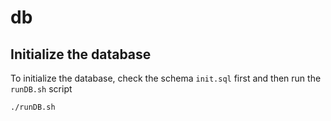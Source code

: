 # db
## Initialize the database
To initialize the database, check the schema `init.sql` first and then run the `runDB.sh` script
```bash
./runDB.sh
```